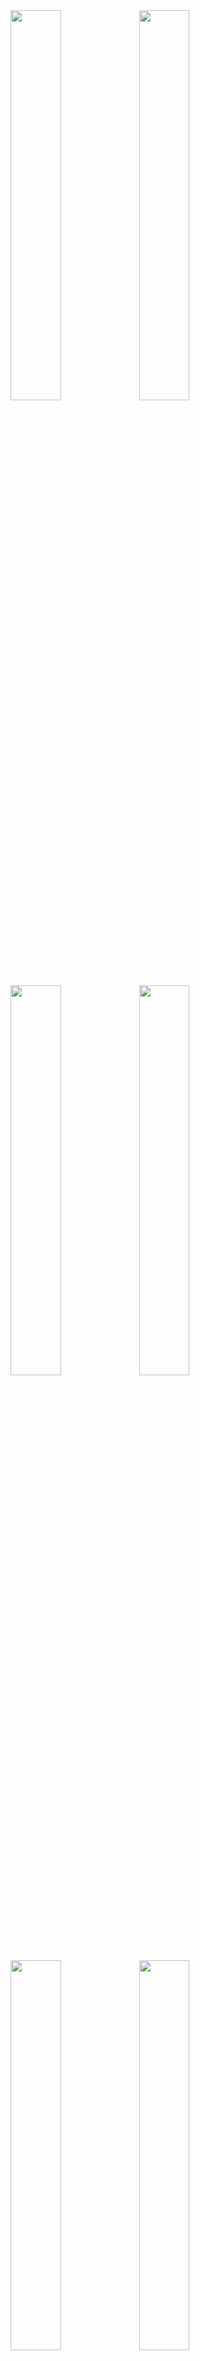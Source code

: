 <img src="https://user-images.githubusercontent.com/32529187/40702082-75d22402-641b-11e8-895f-9f791d0bfe41.jpg" width="40%">
<img src="https://user-images.githubusercontent.com/32529187/40702083-76029ff6-641b-11e8-8e15-59a96c55d65b.jpg" width="40%">
<img src="https://user-images.githubusercontent.com/32529187/40702084-763000d6-641b-11e8-8198-55a33107c12e.jpg" width="40%">
<img src="https://user-images.githubusercontent.com/32529187/40702085-7661c58a-641b-11e8-920b-e641378a3c32.jpg" width="40%">
<img src="https://user-images.githubusercontent.com/32529187/40702086-768e242c-641b-11e8-80aa-79bec1d02741.jpg" width="40%">
<img src="https://user-images.githubusercontent.com/32529187/40702087-76bd3492-641b-11e8-888e-20c45ff418a7.jpg" width="40%">
<img src="https://user-images.githubusercontent.com/32529187/40702088-76ebb9e8-641b-11e8-9739-f81c6f31f5df.jpg" width="40%">
<img src="https://user-images.githubusercontent.com/32529187/40702089-77187564-641b-11e8-93db-41688a6c6f6a.jpg" width="40%">
<img src="https://user-images.githubusercontent.com/32529187/40702090-7755a63c-641b-11e8-87c5-2018a80fea97.png" width="40%">
<img src="https://user-images.githubusercontent.com/32529187/40702091-77822de2-641b-11e8-9eee-0c08228f9267.jpg" width="40%">
<img src="https://user-images.githubusercontent.com/32529187/40702092-77ada4c2-641b-11e8-9f7c-4e020d33a707.jpg" width="40%">
<img src="https://user-images.githubusercontent.com/32529187/40702093-77db51f6-641b-11e8-85c7-3f69a941e806.jpg" width="40%">
<img src="https://user-images.githubusercontent.com/32529187/40702095-788c93a8-641b-11e8-8b9c-5ff9ab8a0cf1.jpg" width="40%">
<img src="https://user-images.githubusercontent.com/32529187/40702096-78bac14c-641b-11e8-962d-2be0beea442f.jpg" width="40%">
<img src="https://user-images.githubusercontent.com/32529187/40702097-78e5aa4c-641b-11e8-916d-fd3a7e29e619.jpg" width="40%">
<img src="https://user-images.githubusercontent.com/32529187/40702098-7914ca0c-641b-11e8-88ce-89fb0d96927a.jpg" width="40%">
<img src="https://user-images.githubusercontent.com/32529187/40705269-6a5707f0-6425-11e8-9af6-ef4e41cc5f95.png" width="40%">
